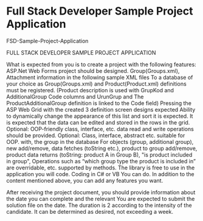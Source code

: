 # Full Stack Developer Sample Project Application

FSD-Sample-Project-Application

FULL STACK DEVELOPER SAMPLE PROJECT APPLICATION

What is expected from you is to create a project with the following features:
ASP.Net Web Forms project should be designed.
Group(Groups.xml), Attachment information in the following sample XML files
To a database of your choice as Group(Groups.xml) and Product(Product.xml) definitions
must be registered. (Product description is used with GrupKod and AdditionalGroup Code columns and UrunGrup and
The ProductAdditionalGroup definition is linked to the Code field)
Pressing the ASP Web Grid with the created 3 definition screen designs
expected
Ability to dynamically change the appearance of this list and sort it
is expected.
It is expected that the data can be edited and stored in the rows in the grid.
Optional: OOP-friendly class, interface, etc. data read and write operations
should be provided.
Optional: Class, interface, abstract etc. suitable for OOP. with, the group in the database
For objects (group, additional group), new add/remove, data fetches (toString etc.), product to group
add/remove, product data returns (toString: product A in Group B), "is product included in group",
Operations such as “which group type the product is included in” are overridable, etc. supported by methods.
The library is free to use in the application you will code. Coding in C# or VB
You can do. In addition to the content mentioned above, you can add any features you want.

After receiving the project document, you should provide information about the date you can complete and the relevant
You are expected to submit the solution file on the date. The duration is 2 according to the intensity of the candidate.
It can be determined as desired, not exceeding a week.
